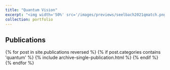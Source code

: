 ```yaml
---
title: "Quantum Vision"
excerpt: "<img width='50%' src='/images/previews/seelbach2021qmatch.png'>"
collection: portfolio
---
```


## Publications

{% for post in site.publications reversed %}
  {% if post.categories contains 'quantum' %}
    {% include archive-single-publication.html %}
  {% endif %}
{% endfor %}
